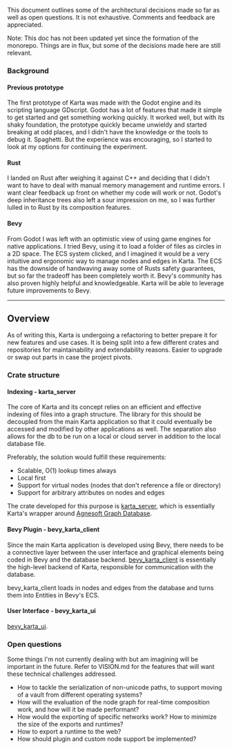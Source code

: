 This document outlines some of the architectural decisions made so far as well as open questions. It is not exhaustive. Comments and feedback are appreciated. 

Note: This doc has not been updated yet since the formation of the monorepo. Things are in flux, but some of the decisions made here are still relevant. 

### Background

#### Previous prototype
The first prototype of Karta was made with the Godot engine and its scripting language GDscript. Godot has a lot of features that made it simple to get started and get something working quickly. It worked well, but with its shaky foundation, the prototype quickly became unwieldy and started breaking at odd places, and I didn't have the knowledge or the tools to debug it. Spaghetti. But the experience was encouraging, so I started to look at my options for continuing the experiment.

#### Rust
I landed on Rust after weighing it against C++ and deciding that I didn't want to have to deal with manual memory management and runtime errors. I want clear feedback up front on whether my code will work or not. Godot's deep inheritance trees also left a sour impression on me, so I was further lulled in to Rust by its composition features. 

#### Bevy
From Godot I was left with an optimistic view of using game engines for native applications. I tried Bevy, using it to load a folder of files as circles in a 2D space. The ECS system clicked, and I imagined it would be a very intuitive and ergonomic way to manage nodes and edges in Karta. The ECS has the downside of handwaving away some of Rusts safety guarantees, but so far the tradeoff has been completely worth it. Bevy's community has also proven highly helpful and knowledgeable. Karta will be able to leverage future improvements to Bevy. 

------------------------------------------

## Overview 

As of writing this, Karta is undergoing a refactoring to better prepare it for new features and use cases. It is being split into a few different crates and repositories for maintainability and extendability reasons. Easier to upgrade or swap out parts in case the project pivots. 

### Crate structure

#### Indexing - karta_server

The core of Karta and its concept relies on an efficient and effective indexing of files into a graph structure. The library for this should be decoupled from the main Karta application so that it could eventually be accessed and modified by other applications as well. The separation also allows for the db to be run on a local or cloud server in addition to the local database file. 

Preferably, the solution would fulfill these requirements:
* Scalable, O(1) lookup times always
* Local first
* Support for virtual nodes (nodes that don't reference a file or directory)
* Support for arbitrary attributes on nodes and edges

The crate developed for this purpose is [karta_server](https://github.com/teodosin/karta_server), which is essentially Karta's wrapper around [Agnesoft Graph Database](https://github.com/agnesoft/agdb). 

#### Bevy Plugin - bevy_karta_client

Since the main Karta application is developed using Bevy, there needs to be a connective layer between the user interface and graphical elements being coded in Bevy and the database backend. [bevy_karta_client](https://github.com/teodosin/bevy_karta_client) is essentially the high-level backend of Karta, responsible for communication with the database. 

bevy_karta_client loads in nodes and edges from the database and turns them into Entities in Bevy's ECS. 

#### User Interface - bevy_karta_ui

[bevy_karta_ui](https://github.com/teodosin/bevy_karta_ui).

### Open questions
Some things I'm not currently dealing with but am imagining will be important in the future. Refer to VISION.md for the features that will want these technical challenges addressed. 

* How to tackle the serialization of non-unicode paths, to support moving of a vault from different operating systems?
* How will the evaluation of the node graph for real-time composition work, and how will it be made performant?
* How would the exporting of specific networks work? How to minimize the size of the exports and runtimes? 
* How to export a runtime to the web?
* How should plugin and custom node support be implemented? 

